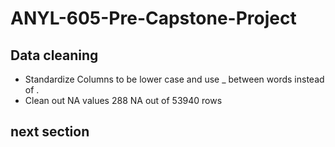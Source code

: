 # ANYL-605-Pre-Capstone-Project


## Data cleaning

* Standardize Columns to be lower case and use _ between words instead of .
* Clean out NA values
     288 NA out of 53940 rows


## next section
